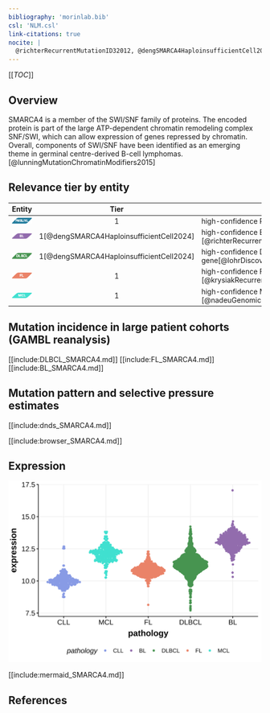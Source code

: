 ```yaml
---
bibliography: 'morinlab.bib'
csl: 'NLM.csl'
link-citations: true
nocite: |
  @richterRecurrentMutationID32012, @dengSMARCA4HaploinsufficientCell2024, @lohrDiscoveryPrioritizationSomatic2012, @krysiakRecurrentSomaticMutations2017, @nadeuGenomicEpigenomicInsights2020, @lunningMutationChromatinModifiers2015, 
---
```

[[_TOC_]]

## Overview

SMARCA4 is a member of the SWI/SNF family of proteins. The encoded protein is part of the large ATP-dependent chromatin remodeling complex SNF/SWI, which can allow expression of genes repressed by chromatin. 
Overall, components of SWI/SNF have been identified as an emerging theme in germinal centre-derived B-cell lymphomas. [@lunningMutationChromatinModifiers2015]



## Relevance tier by entity

|Entity|Tier|Description               |
|:------:|:----:|--------------------------|
|![PMBL](images/icons/PMBL_tier1.png)|1|high-confidence PMBL/cHL/GZL gene|
|![BL](images/icons/BL_tier1.png)    |1[@dengSMARCA4HaploinsufficientCell2024]   |high-confidence BL gene   [@richterRecurrentMutationID32012]|
|![DLBCL](images/icons/DLBCL_tier1.png) |1[@dengSMARCA4HaploinsufficientCell2024]   |high-confidence DLBCL gene[@lohrDiscoveryPrioritizationSomatic2012]|
|![FL](images/icons/FL_tier1.png)    |1   |high-confidence FL gene   [@krysiakRecurrentSomaticMutations2017]|
|![MCL](images/icons/MCL_tier1.png)   |1   |high-confidence MCL gene  [@nadeuGenomicEpigenomicInsights2020]|

## Mutation incidence in large patient cohorts (GAMBL reanalysis)

[[include:DLBCL_SMARCA4.md]]
[[include:FL_SMARCA4.md]]
[[include:BL_SMARCA4.md]]

## Mutation pattern and selective pressure estimates

[[include:dnds_SMARCA4.md]]

[[include:browser_SMARCA4.md]]

## Expression
![](images/gene_expression/SMARCA4_by_pathology.svg)
<!-- ORIGIN: zhangGeneticHeterogeneityDiffuse2013 -->
<!-- MCL: nadeuGenomicEpigenomicInsights2020b -->
<!-- DLBCL: zhangGeneticHeterogeneityDiffuse2013 -->
<!-- FL: krysiakRecurrentSomaticMutations2017b -->
<!-- BL: richterRecurrentMutationID32012a -->

[[include:mermaid_SMARCA4.md]]

## References
